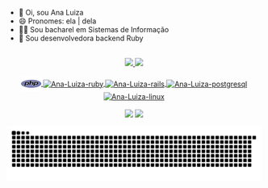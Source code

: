 - :wave: Oi, sou Ana Luiza
- :smile: Pronomes: ela | dela
- :woman_student: Sou bacharel em Sistemas de Informação
- :gem: Sou desenvolvedora backend Ruby

<br>
<div align="center">
  <a href="https://github.com/analuizags">
  <img height="180em" src="https://github-readme-stats.vercel.app/api?username=analuizags&show_icons=true&theme=dracula&include_all_commits=true&count_private=true"/>
  <img height="180em" src="https://github-readme-stats.vercel.app/api/top-langs/?username=analuizags&layout=compact&langs_count=7&theme=dracula"/>
</div>

<br>
<div align="center">
  <img align="center" alt="Ana-Luiza-php" height="30" width="40" src="https://raw.githubusercontent.com/devicons/devicon/master/icons/php/php-original.svg">
  <img align="center" alt="Ana-Luiza-ruby" height="30" width="40" src="https://cdn.jsdelivr.net/gh/devicons/devicon/icons/ruby/ruby-original.svg">
  <img align="center" alt="Ana-Luiza-rails" height="30" width="40" src="https://cdn.jsdelivr.net/gh/devicons/devicon/icons/rails/rails-original-wordmark.svg">
  <img align="center" alt="Ana-Luiza-postgresql" height="30" width="40" src="https://cdn.jsdelivr.net/gh/devicons/devicon/icons/postgresql/postgresql-original.svg">
  <img align="center" alt="Ana-Luiza-linux" height="30" width="40" src="https://cdn.jsdelivr.net/gh/devicons/devicon/icons/linux/linux-original.svg">
</div>

<br>
<div align="center">
  <a href = "mailto:gs.analuiza@gmail.com"><img src="https://img.shields.io/badge/-Gmail-%23333?style=for-the-badge&logo=gmail&logoColor=white" target="_blank"></a>
  <a href="https://www.linkedin.com/in/analuizags" target="_blank"><img src="https://img.shields.io/badge/-LinkedIn-%230077B5?style=for-the-badge&logo=linkedin&logoColor=white" target="_blank"></a>

  <br>

  ![Snake animation](https://github.com/analuizags/analuizags/blob/output/github-contribution-grid-snake.svg)
</div>

<!---
**analuizags/analuizags** is a ✨ _special_ ✨ repository because its `README.md` (this file) appears on your GitHub profile.
--->
